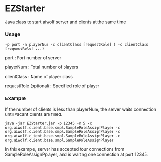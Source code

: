 # EZStarter
Java class to start aiwolf server and clients at the same time

### Usage

   ```
   -p port -n playerNum -c clientClass [requestRole] ( -c clientClass [requestRole] ...)
   ```
   
   port : Port number of server
   
   playerNum : Total number of players
   
   clientClass : Name of player class
   
   requestRole (optional) : Specified role of player

### Example

  If the number of clients is less than playerNum,
  the server waits connection until vacant clients are filled.
  
  ```
  java -jar EZStarter.jar -p 12345 -n 5 -c org.aiwolf.client.base.smpl.SampleRoleAssignPlayer -c org.aiwolf.client.base.smpl.SampleRoleAssignPlayer -c org.aiwolf.client.base.smpl.SampleRoleAssignPlayer -c org.aiwolf.client.base.smpl.SampleRoleAssignPlayer
  ```
  
  In this example, server has accepted four connections from SampleRoleAssignPplayer,
  and is waiting one connection at port 12345.
